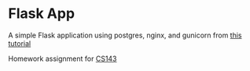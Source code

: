 # Flask App

A simple Flask application using postgres, nginx, and gunicorn from [this tutorial](https://testdriven.io/blog/dockerizing-flask-with-postgres-gunicorn-and-nginx/)

Homework assignment for [CS143](https://github.com/mikeizbicki/cmc-csci143/tree/2023spring/topic_03_instagram_tech_stack)
